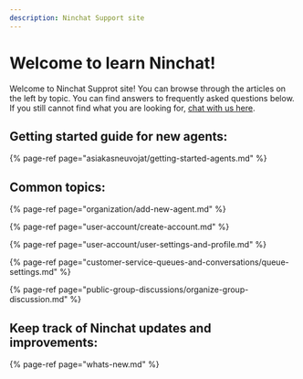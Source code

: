 ```yaml
---
description: Ninchat Support site
---
```


# Welcome to learn Ninchat!

Welcome to Ninchat Supprot site! You can browse through the articles on the left by topic. You can find answers to frequently asked questions below. If you still cannot find what you are looking for, [chat with us here](https://ninchat.com/contact).

## Getting started guide for new agents:

{% page-ref page="asiakasneuvojat/getting-started-agents.md" %}

## Common topics:

{% page-ref page="organization/add-new-agent.md" %}

{% page-ref page="user-account/create-account.md" %}

{% page-ref page="user-account/user-settings-and-profile.md" %}

{% page-ref page="customer-service-queues-and-conversations/queue-settings.md" %}

{% page-ref page="public-group-discussions/organize-group-discussion.md" %}

##  Keep track of Ninchat updates and improvements:

{% page-ref page="whats-new.md" %}

